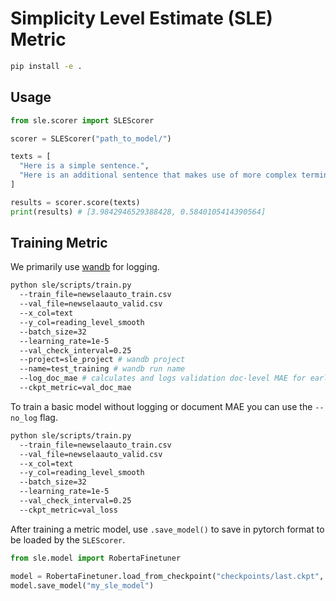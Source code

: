 # Simplicity Level Estimate (SLE) Metric

```bash
pip install -e .
```

## Usage

```python
from sle.scorer import SLEScorer

scorer = SLEScorer("path_to_model/")

texts = [
  "Here is a simple sentence.",
  "Here is an additional sentence that makes use of more complex terminology."
]

results = scorer.score(texts)
print(results) # [3.9842946529388428, 0.5840105414390564]
```

## Training Metric
We primarily use [wandb](https://wandb.ai/site) for logging.

```bash
python sle/scripts/train.py
  --train_file=newselaauto_train.csv
  --val_file=newselaauto_valid.csv
  --x_col=text
  --y_col=reading_level_smooth
  --batch_size=32
  --learning_rate=1e-5
  --val_check_interval=0.25
  --project=sle_project # wandb project
  --name=test_training # wandb run name
  --log_doc_mae # calculates and logs validation doc-level MAE for early stopping as in paper
  --ckpt_metric=val_doc_mae
```

To train a basic model without logging or document MAE you can use the `--no_log` flag.
```bash
python sle/scripts/train.py
  --train_file=newselaauto_train.csv
  --val_file=newselaauto_valid.csv
  --x_col=text
  --y_col=reading_level_smooth
  --batch_size=32
  --learning_rate=1e-5
  --val_check_interval=0.25
  --ckpt_metric=val_loss
```

After training a metric model, use `.save_model()` to save in pytorch format to be loaded by the `SLEScorer`.
```python
from sle.model import RobertaFinetuner

model = RobertaFinetuner.load_from_checkpoint("checkpoints/last.ckpt", strict=False)
model.save_model("my_sle_model")
```
